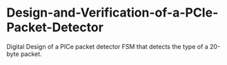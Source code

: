 # Design-and-Verification-of-a-PCIe-Packet-Detector
Digital Design of a PICe packet detector FSM that detects the type of a 20-byte packet. 
